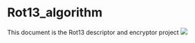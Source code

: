 # Rot13_algorithm
This document is the Rot13 descriptor and encryptor  project
<img src="https://hounaar.com/rot13/pic.png">
